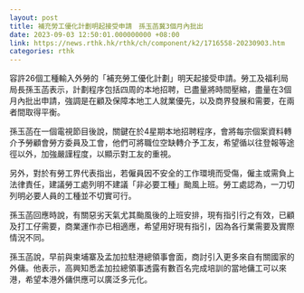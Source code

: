```yaml
---
layout: post
title: 補充勞工優化計劃明起接受申請　孫玉菡冀3個月內批出
date: 2023-09-03 12:50:01.000000000 +08:00
link: https://news.rthk.hk/rthk/ch/component/k2/1716558-20230903.htm
categories: rthk
---
```


容許26個工種輸入外勞的「補充勞工優化計劃」明天起接受申請。勞工及福利局局長孫玉菡表示，計劃程序包括四周的本地招聘，已盡量將時間壓縮，盡量在3個月內批出申請，強調是在顧及保障本地工人就業優先，以及商界發展和需要，在兩者間取得平衡。

孫玉菡在一個電視節目後說，關鍵在於4星期本地招聘程序，會將每宗個案資料轉介予勞顧會勞方委員及工會，他們可將職位空缺轉介予工友，希望循以往登報等途徑以外，加強嚴謹程度，以顯示對工友的重視。

另外，對於有勞工界代表指出，若僱員因不安全的工作環境而受傷，僱主或需負上法律責任，建議勞工處列明不建議「非必要工種」颱風上班。勞工處認為，一刀切列明必要人員的工種並不切實可行。

孫玉菡回應時說，有關惡劣天氣尤其颱風後的上班安排，現有指引行之有效，已顧及打工仔需要，商業運作亦已相適應，希望用好現有指引，因為各行業需要及實際情況不同。

孫玉菡說，早前與柬埔寨及孟加拉駐港總領事會面，商討引入更多來自有關國家的外傭。他表示，高興知悉孟加拉總領事透露有數百名完成培訓的當地傭工可以來港，希望本港外傭供應可以廣泛多元化。
